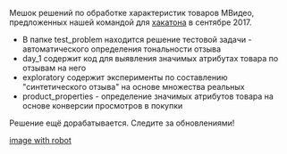 Мешок решений по обработке характеристик товаров МВидео, предложенных нашей командой для [хакатона](http://hackathon.mvideo.ru/) в сентябре 2017.

* В папке test_problem находится решение тестовой задачи - автоматического определения тональности отзыва
* day_1 содержит код для выявления значимых атрибутах товара по отзывам на него
* exploratory содержит эксперименты по составлению "синтетического отзыва" на основе множества реальных
* product_properties - определение значимых атрибутов товара на основе конверсии просмотров в покупки

Решение ещё дорабатывается. Следите за обновлениями!

[image with robot](presentation/syntetic.png "Outline of our solution")
